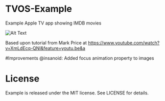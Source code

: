 # TVOS-Example
Example Apple TV app showing IMDB movies

![Alt Text](http://i.imgur.com/eZpIQiZ.gif)

Based upon tutorial from Mark Price at https://www.youtube.com/watch?v=XmLdEcq-QNI&feature=youtu.be&a

#Improvements
@insanoid: Added focus animation property to images

# License
Example is released under the MIT license. See LICENSE for details.
